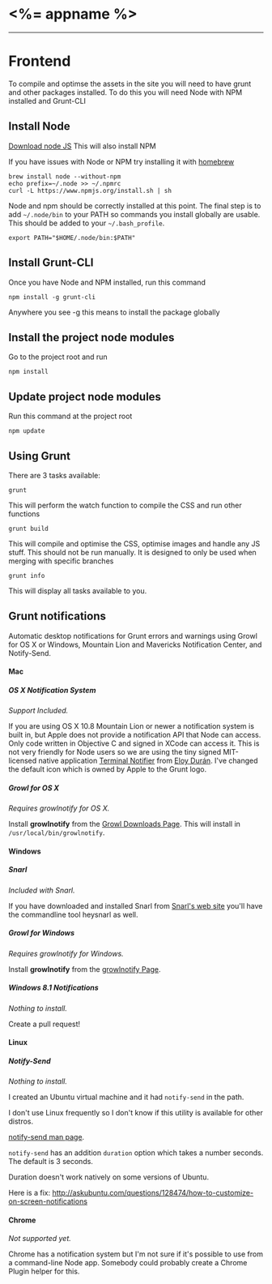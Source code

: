 # <%= appname %>
---

# Frontend
To compile and optimse the assets in the site you will need to have grunt and other packages installed. To do this you will need Node with NPM installed and Grunt-CLI

## Install Node
[Download node JS](http://nodejs.org/download/)
This will also install NPM

If you have issues with Node or NPM try installing it with [homebrew](http://brew.sh/)

	brew install node --without-npm
	echo prefix=~/.node >> ~/.npmrc
	curl -L https://www.npmjs.org/install.sh | sh
	
Node and npm should be correctly installed at this point. The final step is to add ```~/.node/bin``` to your PATH so commands you install globally are usable. This should be added to your ```~/.bash_profile```.

	export PATH="$HOME/.node/bin:$PATH"


## Install Grunt-CLI
Once you have Node and NPM installed, run this command
	
	npm install -g grunt-cli
	
Anywhere you see -g this means to install the package globally


## Install the project node modules
Go to the project root and run

	npm install
	
## Update project node modules
Run this command at the project root

	npm update
	
## Using Grunt
There are 3 tasks available:

	grunt
	
This will perform the watch function to compile the CSS and run other functions

	grunt build
	
This will compile and optimise the CSS, optimise images and handle any JS stuff.
This should not be run manually. It is designed to only be used when merging with specific branches

	grunt info
	
This will display all tasks available to you.

## Grunt notifications
Automatic desktop notifications for Grunt errors and warnings using Growl for OS X or Windows, Mountain Lion and Mavericks Notification Center, and Notify-Send.

#### Mac

#####  OS X Notification System

*Support Included.*

If you are using OS X 10.8 Mountain Lion or newer a notification system is built in, but Apple does not provide a
notification API that Node can access. Only code written in Objective C and signed in XCode can access it.
This is not very friendly for Node users so we are using the tiny signed MIT-licensed native application
[Terminal Notifier](https://github.com/alloy/terminal-notifier) from [Eloy Durán](https://github.com/alloy).
I've changed the default icon which is owned by Apple to the Grunt logo.

##### Growl for OS X

*Requires growlnotify for OS X.*

Install **growlnotify** from the [Growl Downloads Page](http://growl.info/downloads). This will install in `/usr/local/bin/growlnotify`.

#### Windows

##### Snarl

*Included with Snarl.*

If you have downloaded and installed Snarl from [Snarl's web site](http://snarl.fullphat.net/) you'll have the commandline tool heysnarl as well.

##### Growl for Windows

*Requires growlnotify for Windows.*

Install **growlnotify** from the [growlnotify Page](http://www.growlforwindows.com/gfw/help/growlnotify.aspx).

##### Windows 8.1 Notifications

*Nothing to install.*

Create a pull request!

#### Linux

##### Notify-Send

*Nothing to install.*

I created an Ubuntu virtual machine and it had `notify-send` in the path.

I don't use Linux frequently so I don't know if this utility is available for other distros.

[notify-send man page](http://manpages.ubuntu.com/manpages/gutsy/man1/notify-send.1.html).

`notify-send` has an addition `duration` option which takes a number seconds. The default is 3 seconds.

Duration doesn't work natively on some versions of Ubuntu.

Here is a fix: http://askubuntu.com/questions/128474/how-to-customize-on-screen-notifications

#### Chrome

*Not supported yet.*

Chrome has a notification system but I'm not sure if it's possible to use from a command-line Node app. Somebody could
probably create a Chrome Plugin helper for this.